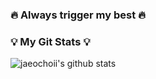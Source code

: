 ### 🔥 Always trigger my best 🔥


### 💡 My Git Stats 💡
![jaeochoii's github stats](https://github-readme-stats.vercel.app/api?username=werybalert&show_icons=true&theme=vue)
<br/>
<br/>



